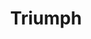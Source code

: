 ---
pid: CH1029
title: Triumph
location_transcription: Love Park
zipcode: '19121'
outside_phl: 
neighborhood: Brewerytown
age: '22'
age_range: 20-29
instagram: 
image_file_name: CH_1029.jpg
proposal_transcription: Physical mural of different faces of Philadelphia, similar
  to Mount Rushmore but for different Philadelphia citizens.
topic: History,Philadelphia
topic_summary: 0, 0
type: 2D,Mural
keywords_other: Citizens, Mount Rushmore
credit: Ryan Wood
image_labels: 
twitter: 
facebook: 
permalink: "/monuments/ch1029/"
layout: item-page
---